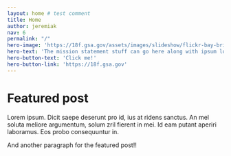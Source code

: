 ```yaml
---
layout: home # test comment
title: Home
author: jeremiak
nav: 6
permalink: "/"
hero-image: 'https://18f.gsa.gov/assets/images/slideshow/flickr-bay-bridges.jpg'
hero-text: 'The mission statement stuff can go here along with ipsum lorem'
hero-button-text: 'Click me!'
hero-button-link: 'https://18f.gsa.gov'
---
```


# Featured post

Lorem ipsum. Dicit saepe deserunt pro id, ius at ridens sanctus. An mel soluta meliore argumentum, solum zril fierent in mei. Id eam putant aperiri laboramus. Eos probo consequuntur in.

And another paragraph for the featured post!!